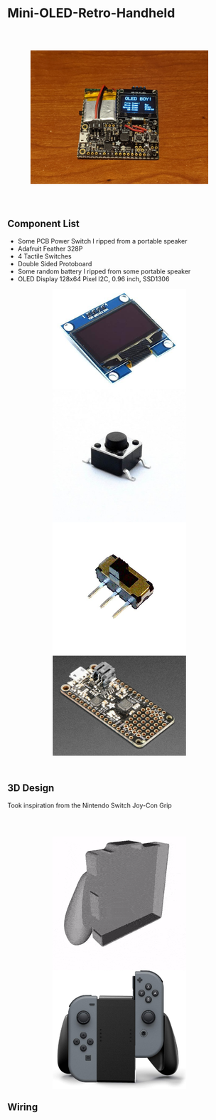 # Mini-OLED-Retro-Handheld
<br>
<br>

<p align="center" style="vertical-align: top; position: relative" >
  
<img align="top" style="vertical-align:top" src="https://github.com/aziddy/Mini-OLED-Retro-Handheld/blob/master/media/IMG_20200119_235728.jpg?raw=true" width="400"/>  

</p>

<br>
<br>

## Component List

* Some PCB Power Switch I ripped from a portable speaker
* Adafruit Feather 328P
* 4 Tactile Switches
* Double Sided Protoboard
* Some random battery I ripped from some portable speaker
* OLED Display 128x64 Pixel I2C, 0.96 inch, SSD1306 

<p align="center" style="vertical-align: top; position: relative" >
<img align="top" style="vertical-align:top" src="https://github.com/aziddy/Mini-OLED-Retro-Handheld/blob/master/media/parts/1988_d9ab1bc4-37ee-4b47-8687-ac5aa7976e0a2.jpg?raw=true" width="300"/>
<img align="top" style="vertical-align:top" src="https://github.com/aziddy/Mini-OLED-Retro-Handheld/blob/master/media/parts/6-6-6-H-4legs-tact-switch.jpg_350x350.jpg?raw=true" width="300"/>
<img align="top" style="vertical-align:top" src="https://github.com/aziddy/Mini-OLED-Retro-Handheld/blob/master/media/parts/c3422_large_miniature_pcb_mount_slide_switch.jpg?raw=true" width="300"/>
<img align="top" style="vertical-align:top" src="https://github.com/aziddy/Mini-OLED-Retro-Handheld/blob/master/media/parts/thumb.jpg?raw=true" width="300"/>
</p>




<br>

## 3D Design
<p style="vertical-align: top; position: relative" >
Took inspiration from the Nintendo Switch Joy-Con Grip
</p>
<br>
<br>
<p align="center" style="vertical-align: top; position: relative" >
  
<img align="top" style="vertical-align:top" src="https://github.com/aziddy/Mini-OLED-Retro-Handheld/blob/master/media/3dgif.gif?raw=true" width="300"/>

<img align="top" style="vertical-align:top" src="https://github.com/aziddy/Mini-OLED-Retro-Handheld/blob/master/media/71kFVCPfEEL._AC_SL1500_.jpg?raw=true" width="300"/>

</p>

## Wiring
